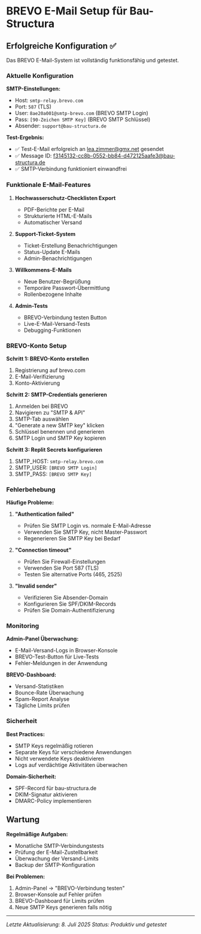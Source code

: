 # BREVO E-Mail Setup für Bau-Structura

## Erfolgreiche Konfiguration ✅

Das BREVO E-Mail-System ist vollständig funktionsfähig und getestet.

### Aktuelle Konfiguration

**SMTP-Einstellungen:**
- Host: `smtp-relay.brevo.com`
- Port: `587` (TLS)
- User: `8ae20a001@smtp-brevo.com` (BREVO SMTP Login)
- Pass: `[90-Zeichen SMTP Key]` (BREVO SMTP Schlüssel)
- Absender: `support@bau-structura.de`

**Test-Ergebnis:**
- ✅ Test-E-Mail erfolgreich an lea.zimmer@gmx.net gesendet
- ✅ Message ID: f3145132-cc8b-0552-bb84-d472125aafe3@bau-structura.de
- ✅ SMTP-Verbindung funktioniert einwandfrei

### Funktionale E-Mail-Features

1. **Hochwasserschutz-Checklisten Export**
   - PDF-Berichte per E-Mail
   - Strukturierte HTML-E-Mails
   - Automatischer Versand

2. **Support-Ticket-System**
   - Ticket-Erstellung Benachrichtigungen
   - Status-Update E-Mails
   - Admin-Benachrichtigungen

3. **Willkommens-E-Mails**
   - Neue Benutzer-Begrüßung
   - Temporäre Passwort-Übermittlung
   - Rollenbezogene Inhalte

4. **Admin-Tests**
   - BREVO-Verbindung testen Button
   - Live-E-Mail-Versand-Tests
   - Debugging-Funktionen

### BREVO-Konto Setup

**Schritt 1: BREVO-Konto erstellen**
1. Registrierung auf brevo.com
2. E-Mail-Verifizierung
3. Konto-Aktivierung

**Schritt 2: SMTP-Credentials generieren**
1. Anmelden bei BREVO
2. Navigieren zu "SMTP & API"
3. SMTP-Tab auswählen
4. "Generate a new SMTP key" klicken
5. Schlüssel benennen und generieren
6. SMTP Login und SMTP Key kopieren

**Schritt 3: Replit Secrets konfigurieren**
1. SMTP_HOST: `smtp-relay.brevo.com`
2. SMTP_USER: `[BREVO SMTP Login]`
3. SMTP_PASS: `[BREVO SMTP Key]`

### Fehlerbehebung

**Häufige Probleme:**

1. **"Authentication failed"**
   - Prüfen Sie SMTP Login vs. normale E-Mail-Adresse
   - Verwenden Sie SMTP Key, nicht Master-Passwort
   - Regenerieren Sie SMTP Key bei Bedarf

2. **"Connection timeout"**
   - Prüfen Sie Firewall-Einstellungen
   - Verwenden Sie Port 587 (TLS)
   - Testen Sie alternative Ports (465, 2525)

3. **"Invalid sender"**
   - Verifizieren Sie Absender-Domain
   - Konfigurieren Sie SPF/DKIM-Records
   - Prüfen Sie Domain-Authentifizierung

### Monitoring

**Admin-Panel Überwachung:**
- E-Mail-Versand-Logs in Browser-Konsole
- BREVO-Test-Button für Live-Tests
- Fehler-Meldungen in der Anwendung

**BREVO-Dashboard:**
- Versand-Statistiken
- Bounce-Rate Überwachung
- Spam-Report Analyse
- Tägliche Limits prüfen

### Sicherheit

**Best Practices:**
- SMTP Keys regelmäßig rotieren
- Separate Keys für verschiedene Anwendungen
- Nicht verwendete Keys deaktivieren
- Logs auf verdächtige Aktivitäten überwachen

**Domain-Sicherheit:**
- SPF-Record für bau-structura.de
- DKIM-Signatur aktivieren
- DMARC-Policy implementieren

## Wartung

**Regelmäßige Aufgaben:**
- Monatliche SMTP-Verbindungstests
- Prüfung der E-Mail-Zustellbarkeit
- Überwachung der Versand-Limits
- Backup der SMTP-Konfiguration

**Bei Problemen:**
1. Admin-Panel → "BREVO-Verbindung testen"
2. Browser-Konsole auf Fehler prüfen
3. BREVO-Dashboard für Limits prüfen
4. Neue SMTP Keys generieren falls nötig

---

*Letzte Aktualisierung: 8. Juli 2025*
*Status: Produktiv und getestet*